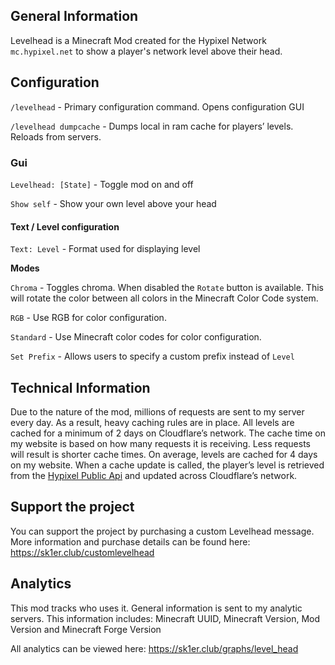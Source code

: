## General Information
Levelhead is a Minecraft Mod created for the Hypixel Network `mc.hypixel.net` to show a player's network level above their head.

## Configuration
`/levelhead` - Primary configuration command. Opens configuration GUI

`/levelhead dumpcache` - Dumps local in ram cache for players’ levels. Reloads from servers.


### Gui 
`Levelhead: [State]` - Toggle mod on and off

`Show self` - Show your own level above your head


#### Text / Level configuration 

`Text: Level` - Format used for displaying level

**Modes**

`Chroma` - Toggles chroma. When disabled the `Rotate` button is available.  This will rotate the color between all colors in the Minecraft Color Code system.

`RGB` - Use RGB for color configuration.

`Standard` - Use Minecraft color codes for color configuration.



`Set Prefix` - Allows users to specify a custom prefix instead of `Level`

## Technical Information
Due to the nature of the mod, millions of requests are sent to my server every day. As a result, heavy caching rules are in place. All levels are cached for a minimum of 2 days on Cloudflare’s network. The cache time on my website is based on how many requests it is receiving. Less requests will result is shorter cache times. On average, levels are cached for 4 days on my website. When a cache update is called, the player’s level is retrieved from the [Hypixel Public Api](https://api.hypixel.net) and updated across Cloudflare’s network. 

## Support the project
You can support the project by purchasing a custom Levelhead message. More information and purchase details can be found here: https://sk1er.club/customlevelhead

## Analytics
This mod tracks who uses it. General information is sent to my analytic servers. This information includes: Minecraft UUID, Minecraft Version, Mod Version and Minecraft Forge Version

All analytics can be viewed here: https://sk1er.club/graphs/level_head

